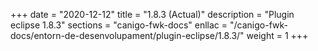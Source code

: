+++
date        = "2020-12-12"
title       = "1.8.3 (Actual)"
description = "Plugin eclipse 1.8.3"
sections    = "canigo-fwk-docs"
enllac		= "/canigo-fwk-docs/entorn-de-desenvolupament/plugin-eclipse/1.8.3/"
weight		= 1
+++
